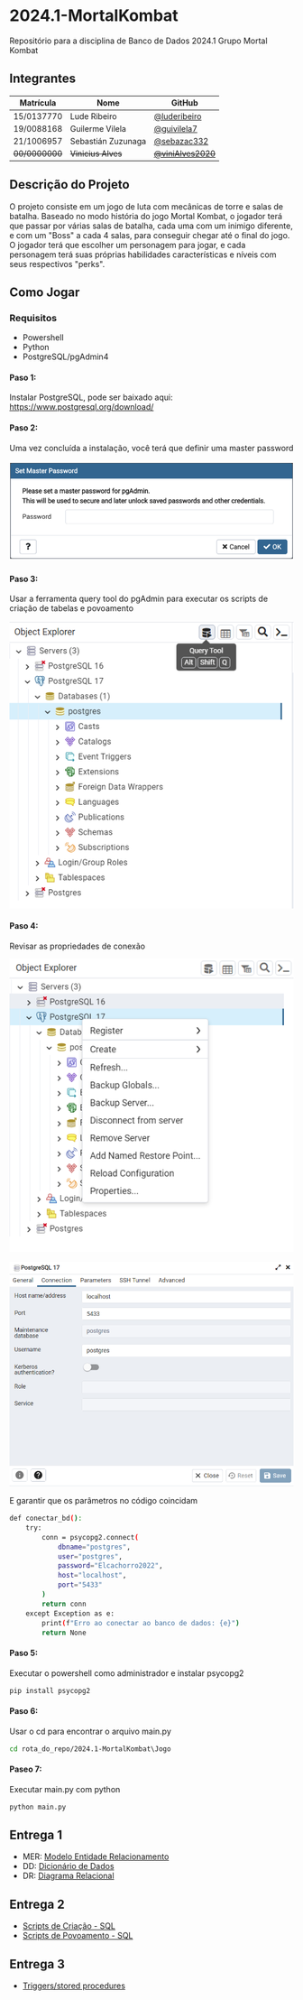 # 2024.1-MortalKombat

Repositório para a disciplina de Banco de Dados 2024.1 Grupo Mortal Kombat

## Integrantes

| Matrícula      | Nome               | GitHub                                                 |
| -------------- | ------------------ | ------------------------------------------------------ |
| 15/0137770     | Lude Ribeiro       | [@luderibeiro](www.github.com/luderibeiro)             |
| 19/0088168     | Guilerme Vilela    | [@guivilela7](https://github.com/guivilela7)           |
| 21/1006957     | Sebastián Zuzunaga | [@sebazac332](https://github.com/sebazac332)           |
| ~~00/0000000~~ | ~~Vinicius Alves~~ | ~~[@viniAlves2020](https://github.com/vinialves2020)~~ |

## Descrição do Projeto

O projeto consiste em um jogo de luta com mecânicas de torre e salas de batalha. Baseado no modo história do jogo Mortal Kombat, o jogador terá que passar por várias salas de batalha, cada uma com um inimigo diferente, e com um "Boss" a cada 4 salas, para conseguir chegar até o final do jogo. O jogador terá que escolher um personagem para jogar, e cada personagem terá suas próprias habilidades características e níveis com seus respectivos "perks".

## Como Jogar
### Requisitos
- Powershell
- Python
- PostgreSQL/pgAdmin4

#### Paso 1:
Instalar PostgreSQL, pode ser baixado aqui: https://www.postgresql.org/download/

#### Paso 2:
Uma vez concluída a instalação, você terá que definir uma master password

![Master password](docs/img/pgAdmin_mstr_pswrd.png)

#### Paso 3:
Usar a ferramenta query tool do pgAdmin para executar os scripts de criação de tabelas e povoamento

![Query tool](docs/img/query_tool.PNG)

#### Paso 4:
Revisar as propriedades de conexão

![Connection config](docs/img/pgAdmin_op.PNG)

![Connection prop](docs/img/pgAdmin_conn_prop.PNG)

E garantir que os parâmetros no código coincidam

```bash
def conectar_bd():
    try:
        conn = psycopg2.connect(
            dbname="postgres",
            user="postgres",
            password="Elcachorro2022",
            host="localhost",
            port="5433"
        )
        return conn
    except Exception as e:
        print(f"Erro ao conectar ao banco de dados: {e}")
        return None
```

#### Paso 5:

Executar o powershell como administrador e instalar psycopg2

```bash
pip install psycopg2
```

#### Paso 6:

Usar o cd para encontrar o arquivo main.py

```bash
cd rota_do_repo/2024.1-MortalKombat\Jogo
```

#### Paseo 7:

Executar main.py com python

```bash
python main.py
```

## Entrega 1

-   MER: [Modelo Entidade Relacionamento](docs/Entrega1/MER_MortalKombat_v1.md)
-   DD: [Dicionário de Dados](docs/Entrega1/DD_MortalKombat_v1.md)
-   DR: [Diagrama Relacional](docs/Entrega1/DR_MortalKombat_v1.md)

## Entrega 2

-   [Scripts de Criação - SQL](docs/sql/tables/create_new.sql)
-   [Scripts de Povoamento - SQL](docs/sql/scripts/populate_new.sql)

## Entrega 3

- [Triggers/stored procedures](docs/sql/Triggers/create_triggers.sql)